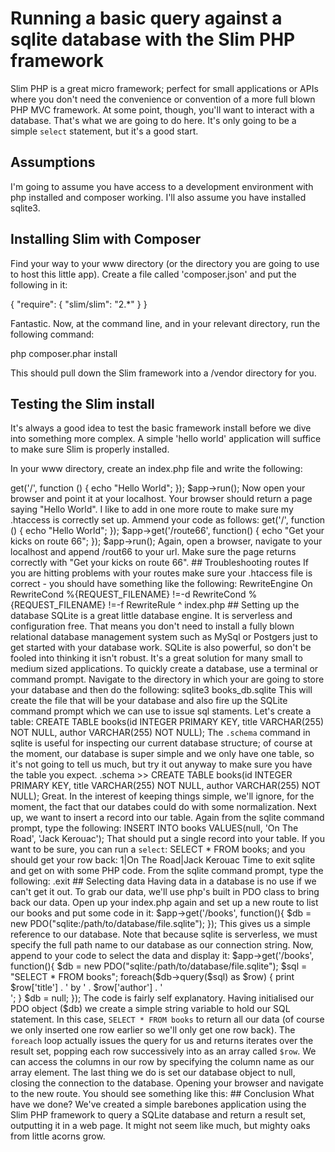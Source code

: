 # Running a basic query against a sqlite database with the Slim PHP framework

Slim PHP is a great micro framework; perfect for small applications or APIs where you don't need the convenience or convention of a more full blown PHP MVC framework. At some point, though, you'll want to interact with a database. That's what we are going to do here. It's only going to be a simple <code>select</code> statement, but it's a good start.

## Assumptions
I'm going to assume you have access to a development environment with php installed and composer working. I'll also assume you have installed sqlite3.

## Installing Slim with Composer
Find your way to your www directory (or the directory you are going to use to host this little app). Create a file called 'composer.json' and put the following in it:

{
  "require": {
    "slim/slim": "2.*"
  }
}

Fantastic. Now, at the command line, and in your relevant directory, run the following command:

php composer.phar install

This should pull down the Slim framework into a /vendor directory for you.

## Testing the Slim install
It's always a good idea to test the basic framework install before we dive into something more complex. A simple 'hello world' application will suffice to make sure Slim is properly installed.

In your www directory, create an index.php file and write the following:

<?php
require 'vendor/autoload.php';
$app = new \Slim\Slim();

$app->get('/', function () {
  echo "Hello World";
});

$app->run();

Now open your browser and point it at your localhost. Your browser should return a page saying "Hello World".

I like to add in one more route to make sure my .htaccess is correctly set up. Ammend your code as follows:

<?php
require 'vendor/autoload.php';
$app = new \Slim\Slim();

$app->get('/', function () {
  echo "Hello World";
});

$app->get('/route66', function() {
  echo "Get your kicks on route 66";
});

$app->run();

Again, open a browser, navigate to your localhost and append /rout66 to your url. Make sure the page returns correctly with "Get your kicks on route 66".

## Troubleshooting routes
If you are hitting problems with your routes make sure your .htaccess file is correct - you should have something like the following:

RewriteEngine On
RewriteCond %{REQUEST_FILENAME} !=-d
RewriteCond %{REQUEST_FILENAME} !=-f
RewriteRule ^ index.php

## Setting up the database

SQLite is a great little database engine. It is serverless and configuration free. That means you don't need to install a fully blown relational database management system such as MySql or Postgers just to get started with your database work. SQLite is also powerful, so don't be fooled into thinking it isn't robust. It's a great solution for many small to medium sized applications. 

To quickly create a database, use a terminal or command prompt. Navigate to the directory in which your are going to store your database and then do the following:

sqlite3 books_db.sqlite

This will create the file that will be your database and also fire up the SQLite command prompt which we can use to issue sql staments.

Let's create a table:

CREATE TABLE books(id INTEGER PRIMARY KEY, title VARCHAR(255) NOT NULL, author VARCHAR(255) NOT NULL);

The <code>.schema</code> command in sqlite is useful for inspecting our current database structure; of course at the moment, our database is super simple and we only have one table, so it's not going to tell us much, but try it out anyway to make sure you have the table you expect.

.schema
>> CREATE TABLE books(id INTEGER PRIMARY KEY, title VARCHAR(255) NOT NULL, author VARCHAR(255) NOT NULL);

Great. In the interest of keeping things simple, we'll ignore, for the moment, the fact that our databes could do with some normalization. Next up, we want to insert a record into our table. Again from the sqlite command prompt, type the following:

INSERT INTO books VALUES(null, 'On The Road', 'Jack Kerouac');

That should put a single record into your table. If you want to be sure, you can run a <code>select</code>:

SELECT * FROM books;

and you should get your row back:

1|On The Road|Jack Kerouac

Time to exit sqlite and get on with some PHP code. From the sqlite command prompt, type the following:

.exit


## Selecting data 

Having data in a database is no use if we can't get it out. To grab our data, we'll use php's built in PDO class to bring back our data.

Open up your index.php again and set up a new route to list our books and put some code in it:

$app->get('/books', function(){
    $db = new PDO("sqlite:/path/to/database/file.sqlite");
});

This gives us a simple reference to our database. Note that because sqlite is serverless, we must specify the full path name to our database as our connection string. Now, append to your code to select the data and display it:

$app->get('/books', function(){
    $db = new PDO("sqlite:/path/to/database/file.sqlite");
    $sql = "SELECT * FROM books";
    foreach($db->query($sql) as $row)
    {
        print $row['title'] . ' by ' . $row['author'] . '<br>';
    }
    $db = null;
});


The code is fairly self explanatory. Having initialised our PDO object ($db) we create a simple string variable to hold our SQL statement. In this case, <code>SELECT * FROM books</code> to return all our data (of course we only inserted one row earlier so we'll only get one row back). The <code>foreach</code> loop actually issues the query for us and returns iterates over the result set, popping each row successively into as an array called <code>$row</code>. We can access the columns in our row by specifying the column name as our array element. The last thing we do is set our database object to null, closing the connection to the database.

Opening your browser and navigate to the new route. You should see something like this:


## Conclusion

What have we done? We've created a simple barebones application using the Slim PHP framework to query a SQLite database and return a result set, outputting it in a web page. It might not seem like much, but mighty oaks from little acorns grow.



